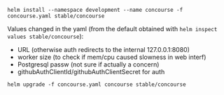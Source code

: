 `helm install --namespace development --name concourse -f concourse.yaml stable/concourse`

Values changed in the yaml (from the default obtained with `helm inspect values stable/concourse`):
 * URL (otherwise auth redirects to the internal 127.0.0.1:8080)
 * worker size (to check if mem/cpu caused slowness in web interf)
 * Postgresql passw (not sure if actually a concern)
 * githubAuthClientId/githubAuthClientSecret for auth

`helm upgrade -f concourse.yaml concourse stable/concourse` 
